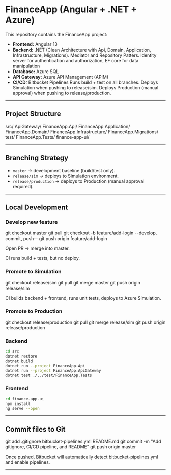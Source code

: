 # FinanceApp (Angular + .NET + Azure)

This repository contains the FinanceApp project:
- **Frontend:** Angular 13
- **Backend:** .NET (Clean Architecture with Api, Domain, Application, Infrastructure, Migrations). Mediator and Repository Patters. Identity server for authentication and authorization, EF core for data manipulation
- **Database:** Azure SQL
- **API Gateway:** Azure API Management (APIM)
- **CI/CD:** Bitbucket Pipelines 
                Runs build + test on all branches.
                Deploys Simulation when pushing to release/sim.
                Deploys Production (manual approval) when pushing to release/production.

---

## Project Structure

src/
ApiGateway/
FinanceApp.Api/
FinanceApp.Application/
FinanceApp.Domain/
FinanceApp.Infrastructure/
FinanceApp.Migrations/
test/
FinanceApp.Tests/
finance-app-ui/


---

## Branching Strategy
- `master` → development baseline (build/test only).
- `release/sim` → deploys to Simulation environment.
- `release/production` → deploys to Production (manual approval required).

---

## Local Development

### Develop new feature

git checkout master
git pull
git checkout -b feature/add-login
--develop, commit, push--
git push origin feature/add-login

Open PR → merge into master.

CI runs build + tests, but no deploy.

### Promote to Simulation

git checkout release/sim
git pull
git merge master
git push origin release/sim

CI builds backend + frontend, runs unit tests, deploys to Azure Simulation.

### Promote to Production

git checkout release/production
git pull
git merge release/sim
git push origin release/production

### Backend
```bash
cd src
dotnet restore
dotnet build
dotnet run --project FinanceApp.Api
dotnet run --project FinanceApp.ApiGateway
dotnet test ./../test/FinanceApp.Tests
```
### Frontend
```bash
cd finance-app-ui
npm install
ng serve --open
```

---

## Commit files to Git

git add .gitignore bitbucket-pipelines.yml README.md
git commit -m "Add gitignore, CI/CD pipeline, and README"
git push origin master

Once pushed, Bitbucket will automatically detect bitbucket-pipelines.yml and enable pipelines.

---
